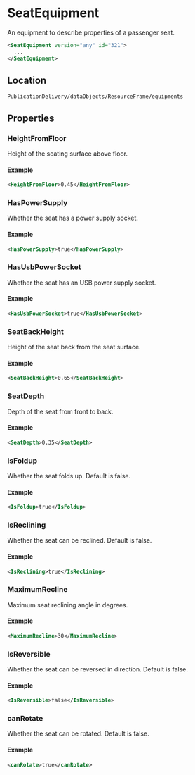 # SeatEquipment

An equipment to describe properties of a passenger seat.

```xml
<SeatEquipment version="any" id="321">
  ...
</SeatEquipment>
```

## Location
```
PublicationDelivery/dataObjects/ResourceFrame/equipments
```

## Properties

### HeightFromFloor

Height of the seating surface above floor.

#### Example
```xml
<HeightFromFloor>0.45</HeightFromFloor>
```

### HasPowerSupply

Whether the seat has a power supply socket.

#### Example
```xml
<HasPowerSupply>true</HasPowerSupply>
```

### HasUsbPowerSocket

Whether the seat has an USB power supply socket.

#### Example
```xml
<HasUsbPowerSocket>true</HasUsbPowerSocket>
```

### SeatBackHeight

Height of the seat back from the seat surface.

#### Example
```xml
<SeatBackHeight>0.65</SeatBackHeight>
```

### SeatDepth

Depth of the seat from front to back.

#### Example
```xml
<SeatDepth>0.35</SeatDepth>
```

### IsFoldup

Whether the seat folds up. Default is false.

#### Example
```xml
<IsFoldup>true</IsFoldup>
```

### IsReclining

Whether the seat can be reclined. Default is false.

#### Example
```xml
<IsReclining>true</IsReclining>
```

### MaximumRecline

Maximum seat reclining angle in degrees.

#### Example
```xml
<MaximumRecline>30</MaximumRecline>
```

### IsReversible

Whether the seat can be reversed in direction. Default is false.

#### Example
```xml
<IsReversible>false</IsReversible>
```
### canRotate

Whether the seat can be rotated. Default is false.

#### Example
```xml
<canRotate>true</canRotate>
```
